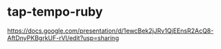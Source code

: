 # tap-tempo-ruby

https://docs.google.com/presentation/d/1ewcBek2jJRv1QjEEnsR2AcQ8-AftDnyPKBgrkUF-rVI/edit?usp=sharing
